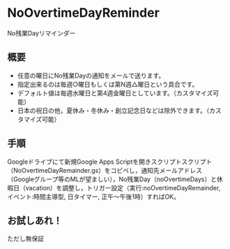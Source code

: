 NoOvertimeDayReminder
=====================
No残業Dayリマインダー

概要
----
+ 任意の曜日にNo残業Dayの通知をメールで送ります。
+ 指定出来るのは毎週○曜日もしくは第N週△曜日という具合です。
+ デフォルト値は毎週水曜日と第4週金曜日としています。（カスタマイズ可能）
+ 日本の祝日の他，夏休み・冬休み・創立記念日などは除外できます。（カスタマイズ可能）

手順
----
Googleドライブにて新規Google Apps Scriptを開きスクリプトスクリプト（NoOvertimeDayRemainder.gs）をコピペし，通知先メールアドレス（Googleグループ等のMLが望ましい），No残業Day（noOvertimeDays）と休暇日（vacation）を調整し，トリガー設定（実行:noOvertimeDayRemainder, イベント:時間主導型, 日タイマー, 正午〜午後1時）すればOK。

お試しあれ！
----------
ただし無保証
